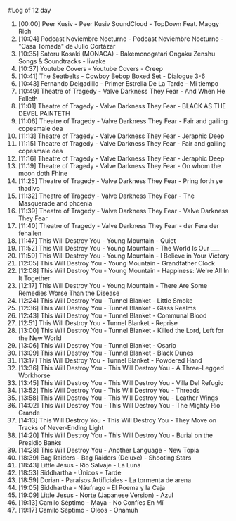 #Log of 12 day

1. [00:00] Peer Kusiv - Peer Kusiv SoundCloud - TopDown Feat. Maggy Rich
1. [10:04] Podcast Noviembre Nocturno - Podcast Noviembre Nocturno - "Casa Tomada" de Julio Cortázar
1. [10:35] Satoru Kosaki (MONACA) - Bakemonogatari Ongaku Zenshu Songs & Soundtracks - Iiwake
1. [10:37] Youtube Covers - Youtube Covers - Creep
1. [10:41] The Seatbelts - Cowboy Bebop Boxed Set - Dialogue 3-6
1. [10:43] Fernando Delgadillo - Primer Estrella De La Tarde - Mi tiempo
1. [10:49] Theatre of Tragedy - Valve Darkness They Fear - And When He Falleth
1. [11:01] Theatre of Tragedy - Valve Darkness They Fear - BLACK AS THE DEVEL PAINTETH
1. [11:06] Theatre of Tragedy - Valve Darkness They Fear - Fair and gailing copesmale dea
1. [11:13] Theatre of Tragedy - Valve Darkness They Fear - Jeraphic Deep
1. [11:15] Theatre of Tragedy - Valve Darkness They Fear - Fair and gailing copesmale dea
1. [11:16] Theatre of Tragedy - Valve Darkness They Fear - Jeraphic Deep
1. [11:19] Theatre of Tragedy - Valve Darkness They Fear - On whom the moon doth Fhine
1. [11:25] Theatre of Tragedy - Valve Darkness They Fear - Pring forth ye thadivo
1. [11:32] Theatre of Tragedy - Valve Darkness They Fear - The Masquerade and phcenia
1. [11:39] Theatre of Tragedy - Valve Darkness They Fear - Valve Darkness They Fear
1. [11:40] Theatre of Tragedy - Valve Darkness They Fear - der Fera der fehallen
1. [11:47] This Will Destroy You - Young Mountain - Quiet
1. [11:52] This Will Destroy You - Young Mountain - The World Is Our ___
1. [11:59] This Will Destroy You - Young Mountain - I Believe in Your Victory
1. [12:05] This Will Destroy You - Young Mountain - Grandfather Clock
1. [12:08] This Will Destroy You - Young Mountain - Happiness: We're All In It Together
1. [12:17] This Will Destroy You - Young Mountain - There Are Some Remedies Worse Than the Disease
1. [12:24] This Will Destroy You - Tunnel Blanket - Little Smoke
1. [12:36] This Will Destroy You - Tunnel Blanket - Glass Realms
1. [12:43] This Will Destroy You - Tunnel Blanket - Communal Blood
1. [12:51] This Will Destroy You - Tunnel Blanket - Reprise
1. [13:00] This Will Destroy You - Tunnel Blanket - Killed the Lord, Left for the New World
1. [13:06] This Will Destroy You - Tunnel Blanket - Osario
1. [13:09] This Will Destroy You - Tunnel Blanket - Black Dunes
1. [13:17] This Will Destroy You - Tunnel Blanket - Powdered Hand
1. [13:36] This Will Destroy You - This Will Destroy You - A Three-Legged Workhorse
1. [13:45] This Will Destroy You - This Will Destroy You - Villa Del Refugio
1. [13:52] This Will Destroy You - This Will Destroy You - Threads
1. [13:58] This Will Destroy You - This Will Destroy You - Leather Wings
1. [14:02] This Will Destroy You - This Will Destroy You - The Mighty Rio Grande
1. [14:13] This Will Destroy You - This Will Destroy You - They Move on Tracks of Never-Ending Light
1. [14:20] This Will Destroy You - This Will Destroy You - Burial on the Presidio Banks
1. [14:28] This Will Destroy You - Another Language - New Topia
1. [18:39] Bag Raiders - Bag Raiders (Deluxe) - Shooting Stars
1. [18:43] Little Jesus - Río Salvaje - La Luna
1. [18:53] Siddhartha - Únicos - Tarde
1. [18:59] Dorian - Paraísos Artificiales - La tormenta de arena
1. [19:05] Siddhartha - Náufrago - El Poema y la Caja
1. [19:09] Little Jesus - Norte (Japanese Version) - Azul
1. [19:13] Camilo Séptimo - Maya - No Confíes En Mí
1. [19:17] Camilo Séptimo - Óleos - Onamuh
